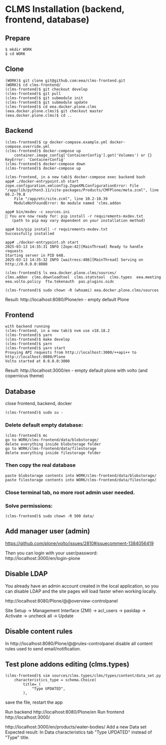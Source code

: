 # CLMS Installation (backend, frontend, database)
## Prepare
```
$ mkdir WORK
$ cd WORK
```
## Clone
```
(WORK)$ git clone git@github.com:eea/clms-frontend.git
(WORK)$ cd clms-frontend/
(clms-frontend)$ git checkout develop
(clms-frontend)$ git pull
(clms-frontend)$ git submodule init
(clms-frontend)$ git submodule update
(clms-frontend)$ cd eea.docker.plone.clms
(eea.docker.plone.clms)$ git checkout master
(eea.docker.plone.clms)$ cd ..
```

## Backend
```
(clms-frontend)$ cp docker-compose.example.yml docker-compose.override.yml
(clms-frontend)$ docker-compose up
    container.image_config['ContainerConfig'].get('Volumes') or {}
KeyError: 'ContainerConfig'
(clms-frontend)$ docker-compose down
(clms-frontend)$ docker-compose up

(clms-frontend, in a new tab)$ docker-compose exec backend bash
app# ./docker-entrypoint.sh start
zope.configuration.xmlconfig.ZopeXMLConfigurationError: File "/app/lib/python3.11/site-packages/Products/CMFPlone/meta.zcml", line 66.2-70.8
    File "/app/etc/site.zcml", line 10.2-10.39
    ModuleNotFoundError: No module named 'clms.addon

app# bin/mxdev -c sources.ini
🎂 You are now ready for: pip install -r requirements-mxdev.txt
   (path to pip may vary dependent on your installation method)
   
app# bin/pip install -r requirements-mxdev.txt
Successfully installed

app# ./docker-entrypoint.sh start
2025-03-13 14:35:31 INFO [Zope:42][MainThread] Ready to handle requests
Starting server in PID 648.
2025-03-13 14:35:32 INFO [waitress:486][MainThread] Serving on http://0.0.0.0:8080

(clms-frontend)$ ls eea.docker.plone.clms/sources/
clms.addon  clms.downloadtool  clms.statstool  clms.types  eea.meeting  eea.volto.policy  ftw.tokenauth  pas.plugins.oidc

(clms-frontend)$ sudo chown -R (whoami) eea.docker.plone.clms/sources
```
Result: http://localhost:8080/Plone/en - empty default Plone

## Frontend
```
with backend running
(clms-frontend, in a new tab)$ nvm use v18.18.2
(clms-frontend)$ yarn
(clms-frontend)$ make develop
(clms-frontend)$ yarn
(clms-frontend)$ yarn start
Proxying API requests from http://localhost:3000/++api++ to http://localhost:8080/Plone
Volto started at 0.0.0.0:3000
```
Result: http://localhost:3000/en - empty default plone with volto (and copernicus theme)

## Database
close frontend, backend, docker
```
(clms-frontend)$ sudo su -
```

### Delete default empty database:
```
(clms-frontend)$ mc
go to WORK/clms-frontend/data/blobstorage/
delete everything inside blobstorage folder
go to WORK/clms-frontend/data/filestorage
delete everything inside filestorage folder
```

### Then copy the real database
```
paste blobstorage contents into WORK/clms-frontend/data/blobstorage/
paste filestorage contents into WORK/clms-frontend/data/filestorage/
```

### Close terminal tab, no more root admin user needed.

### Solve permissions:
```
(clms-frontend)$ sudo chown -R 500 data/
```

## Add manager user (admin)

https://github.com/plone/volto/issues/2810#issuecomment-1384056419

Then you can login with your user/password: http://localhost:3000/en/login-plone

## Disable LDAP

You already have an admin account created in the local application, so you can disable LDAP and the site pages will load faster when working locally.

http://localhost:8080/Plone/@@overview-controlpanel

Site Setup -> Management Interface (ZMI) -> acl_users -> pasldap -> Activate -> uncheck all -> Update

## Disable content rules

In http://localhost:8080/Plone/@@rules-controlpanel disable all content rules used to send email/notification.

## Test plone addons editing (clms.types)
```
(clms-frontend)$ vim sources/clms.types/clms/types/content/data_set.py
    characteristics_type = schema.Choice(
        title=_(
            "Type UPDATED",
        ),
```
save the file, restart the app

Run backend
http://localhost:8080/Plone/en
Run frontend
http://localhost:3000/

http://localhost:3000/en/products/water-bodies/
Add a new Data set
Expected result: In Data characteristics tab "Type UPDATED" instead of "Type" title.
